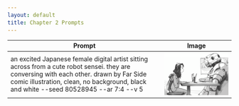 ```yaml
---
layout: default
title: Chapter 2 Prompts
---
```


| Prompt | Image |
| ----------- | ----------- |
| an excited Japanese female digital artist sitting across from a cute robot sensei. they are conversing with each other. drawn by Far Side comic illustration, clean, no background, black and white --seed 80528945 --ar 7:4 --v 5 | ![image](/images/004.png) |